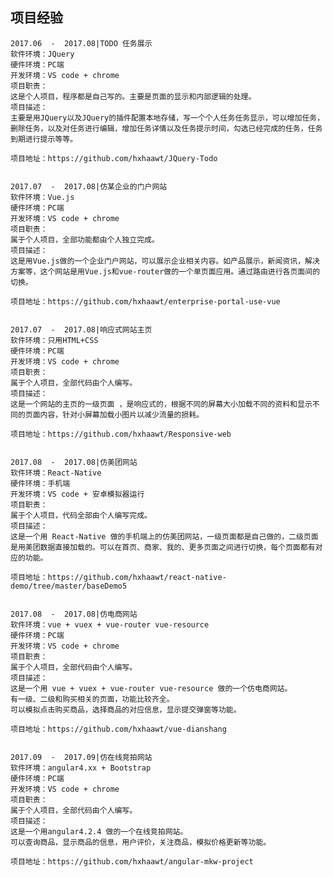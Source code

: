 ## 项目经验
	
	2017.06  -  2017.08|TODO 任务展示
	软件环境：JQuery
	硬件环境：PC端
	开发环境：VS code + chrome
	项目职责：
	这是个人项目，程序都是自己写的。主要是页面的显示和内部逻辑的处理。
	项目描述：
	主要是用JQuery以及JQuery的插件配置本地存储，写一个个人任务任务显示，可以增加任务，删除任务，以及对任务进行编辑，增加任务详情以及任务提示时间，勾选已经完成的任务，任务到期进行提示等等。
	
	项目地址：https://github.com/hxhaawt/JQuery-Todo
	
	
	2017.07  -  2017.08|仿某企业的门户网站
	软件环境：Vue.js
	硬件环境：PC端
	开发环境：VS code + chrome
	项目职责：
	属于个人项目，全部功能都由个人独立完成。
	项目描述：
	这是用Vue.js做的一个企业门户网站，可以展示企业相关内容。如产品展示，新闻资讯，解决方案等，这个网站是用Vue.js和vue-router做的一个单页面应用。通过路由进行各页面间的切换。
	
	项目地址：https://github.com/hxhaawt/enterprise-portal-use-vue
	
	
	2017.07  -  2017.08|响应式网站主页
	软件环境：只用HTML+CSS
	硬件环境：PC端
	开发环境：VS code + chrome
	项目职责：
	属于个人项目，全部代码由个人编写。
	项目描述：
	这是一个网站的主页的一级页面 ，是响应式的，根据不同的屏幕大小加载不同的资料和显示不同的页面内容，针对小屏幕加载小图片以减少流量的损耗。
	
	项目地址：https://github.com/hxhaawt/Responsive-web
	
	
	2017.08  -  2017.08|仿美团网站
	软件环境：React-Native
	硬件环境：手机端
	开发环境：VS code + 安卓模拟器运行
	项目职责：
	属于个人项目，代码全部由个人编写完成。
	项目描述：
	这是一个用 React-Native 做的手机端上的仿美团网站，一级页面都是自己做的，二级页面是用美团数据直接加载的。可以在首页、商家、我的、更多页面之间进行切换，每个页面都有对应的功能。
	
	项目地址：https://github.com/hxhaawt/react-native-demo/tree/master/baseDemo5
	
	
	2017.08  -  2017.08|仿电商网站
	软件环境：vue + vuex + vue-router vue-resource
	硬件环境：PC端
	开发环境：VS code + chrome
	项目职责：
	属于个人项目，全部代码由个人编写。
	项目描述：
	这是一个用 vue + vuex + vue-router vue-resource 做的一个仿电商网站。
	有一级、二级和购买相关的页面，功能比较齐全。
	可以模拟点击购买商品，选择商品的对应信息，显示提交弹窗等功能。
	
	项目地址：https://github.com/hxhaawt/vue-dianshang
	
	
	2017.09  -  2017.09|仿在线竞拍网站
	软件环境：angular4.xx + Bootstrap
	硬件环境：PC端
	开发环境：VS code + chrome
	项目职责：
	属于个人项目，全部代码由个人编写。
	项目描述：
	这是一个用angular4.2.4 做的一个在线竞拍网站。
	可以查询商品，显示商品的信息，用户评价，关注商品，模拟价格更新等功能。
	
	项目地址：https://github.com/hxhaawt/angular-mkw-project